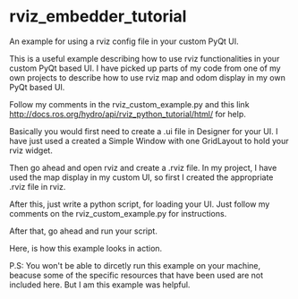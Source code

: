 # rviz_embedder_tutorial
An example for using a rviz config file in your custom PyQt UI.

This is a useful example describing how to use rviz functionalities in your custom PyQt based UI.
I have picked up parts of my code from one of my own projects to describe how to use rviz map and odom display in  my own PyQt based UI.

Follow my comments in the rviz_custom_example.py and this link http://docs.ros.org/hydro/api/rviz_python_tutorial/html/ for help.

Basically you would first need to create a .ui file in Designer for your UI. I have just used a created a Simple Window with one GridLayout to hold your rviz widget.

Then go ahead and open rviz and create a .rviz file. In my project, I have used the map display in my custom UI, so first I created the appropriate .rviz file in rviz.

After this, just write a python script, for loading your UI. Just follow my comments on the rviz_custom_example.py for instructions. 

After that, go ahead and run your script.

Here, is how this example looks in action. 










P.S: You won't be able to dircetly run this example on your machine, beacuse some of the specific resources that have been used are not included here. But I am this example was helpful.
